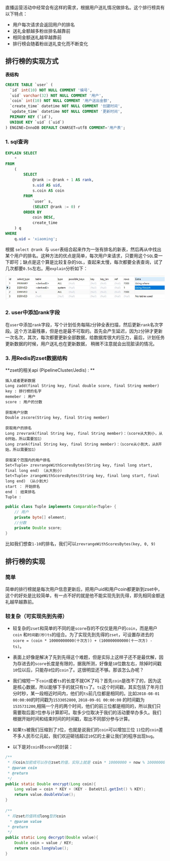 直播运营活动中经常会有这样的需求，根据用户送礼情况做排名。这个排行榜具有以下特点：

* 用户每次请求会返回用户的排名
* 送礼金额越多粉丝排名越靠前
* 相同金额送礼越早越靠前
* 排行榜会随着粉丝送礼变化而不断变化

## 排行榜的实现方式

**表结构**

```sql
CREATE TABLE `user` (
  `id` int(10) NOT NULL COMMENT '编号',
  `uid` varchar(32) NOT NULL COMMENT '用户',
  `coin` int(10) NOT NULL COMMENT '用户送出金额',
  `create_time` datetime NOT NULL COMMENT '创建时间',
  `update_time` datetime NOT NULL COMMENT '更新时间',
  PRIMARY KEY (`id`),
  UNIQUE KEY `uid` (`uid`)
) ENGINE=InnoDB DEFAULT CHARSET=utf8 COMMENT='用户表';
```

### 1. sql查询

```sql
EXPLAIN SELECT
    *
FROM
    (
        SELECT
            @rank := @rank + 1 AS rank,
            s.uid AS uid,
            s.coin AS coin
        FROM
            `user` s,
            (SELECT @rank := 0) r
        ORDER BY
            coin DESC,
            create_time
    ) q
WHERE
    q.uid = 'xiaoming';
```

根据 `select @rank `与 `user`表结合起来作为一张有排名的新表，然后再从中找出某个用户的排名。这种方法的优点是简单，每次用户来请求，只要用这个`SQL`查一下即可；缺点是这个算是比较复杂的`SQL`，查起来太慢，每次都要全表查询，试了几次都要`0.5s`左右。用`explain`分析如下：

![img_5.png](img_5.png)

### 2. user中添加rank字段

在`user`中添加`rank`字段，写个计划任务每隔`2`分钟全表扫描，然后更新`rank`名次字段。这个方法最残暴，但是也是最不可取的。首先会产生延迟，因为`2`分钟才更新一次名次，其次，每次都要更新全部数据，给数据库很大的压力，最后，计划任务更新数据的时候，用户送礼也在更新数据，
稍微不注意就会出现脏读的情况。

### 3. 用Redis的zset数据结构

**zset的相关api (PipelineCluster/Jedis) : **

```shell
插入或者更新数据
Long zadd(final String key, final double score, final String member)
key : 排行榜的名字
memeber : 用户
score : 用户的分数

获取用户分数
Double zscore(String key, final String member)

获取用户的排名
Long zrevrank(final String key, final String member)：（score从大到小，从0开始，所以需要加1）
Long zrank(final String key, final String member)：（score从小到大，从0开始，所以需要加1）

获取某个范围内的用户排名
Set<Tuple> zrevrangeWithScoresBytes(String key, final long start, final long end) （从大到小）
Set<Tuple> zrangeWithScoresBytes(String key, final long start, final long end) （从小到大）
start ： 开始排名
end ： 结束排名
Tuple :
```

```java
public class Tuple implements Comparable<Tuple> {
    // 用户
    private byte[] element;
    //分数
    private Double score;
}
```

比如我们想查`1-10`的排名，我们可以`zrevrangeWithScoresBytes(key, 0, 9)`

## 排行榜的实现

### 简单

简单的排行榜就是每次用户信息更新后，把用户uid和用户coin都更新到zset中，这个的好处是比较简单，有一点不好的就是他不能实现先到先得，即先相同金额送礼越早越靠前。

### 较复杂（可实现先到先得）

* 较复杂的`zset`和简单的不同的是`score`存的不仅仅是用户的`coin`，而是用户`coin` 和`时间戳(秒)ts`的组合。为了实现先到先得的`zset`，可设置存进去的`score = (coin * 10000000000(十次方)) + (100000000000(十一次方) - ts)`。

* 表面上好像是解决了先到先得这个难题，但是实际上这样子还不是最优解，因为存进去的`score`长度是有限的，据我所测，好像是`18`位数左右，除掉时间戳`10`位以后，只能存`8`位的`coin`了。这很明显还不够。那该怎么办呢？

* 我们缩短一下`coin`或者`ts`的长度不就OK了吗？首先`coin`是改不了的，因为这是核心数据，所以能够下手的就只有`ts`了。`ts`这个时间戳，其实包括了年月日分时秒，某一段相近时间内，他们的`ts`前几位都是相同的。比如`2018-08-01 00:00:00`的时间戳为`1533052800`, 
`2018-09-01 00:00:00` 的时间戳为`1535731200`,相隔一个月的两个时间，他们的前三位都是相同的，所以我们只需要取后面`7`位参与计算即可。取多少位取决于我们的活动要举办多久。我们根据开始时间和结束时间的时间戳，取出不同部分参与计算。

* 如果`ts`被我们压缩到了`3`位，也就是说我们的`coin`可以增加三位 `11`位的`coin`差不多人民币亿元起，我们欢迎砸钱超过`10`亿的土豪让我们的程序出现`bug`。

* 以下是对`coin`转`score`的封装：

```java
/**
 * 将coin加密成可以存在zset的值，实际上就是 coin * 10000000 + now % 10000000
 * @param coin
 * @return
 */
public static Double encrypt(Long coin){
    Long value = coin * KEY + (KEY - DateUtil.getInt() % KEY);
    return value.doubleValue();
}

/**
 * 将zset的值转成long型的coin
  * @param value
 * @return
 */
public static Long decrypt(Double value){
    Double coin = value / KEY;
    return coin.longValue();
}
```